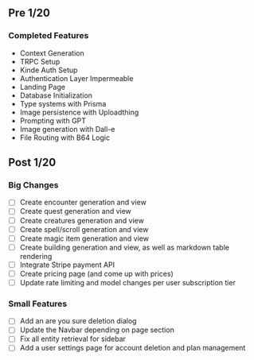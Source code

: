 ## Pre 1/20
### Completed Features
- Context Generation
- TRPC Setup
- Kinde Auth Setup
- Authentication Layer Impermeable
- Landing Page
- Database Initialization
- Type systems with Prisma
- Image persistence with Uploadthing
- Prompting with GPT
- Image generation with Dall-e
- File Routing with B64 Logic

## Post 1/20
### Big Changes
 - [ ] Create encounter generation and view
 - [ ] Create quest generation and view
 - [ ] Create creatures generation and view
 - [ ] Create spell/scroll generation and view
 - [ ] Create magic item generation and view
 - [ ] Create building generation and view, as well as markdown table rendering
 - [ ] Integrate Stripe payment API
 - [ ] Create pricing page (and come up with prices)
 - [ ] Update rate limiting and model changes per user subscription tier
### Small Features
- [ ] Add an are you sure deletion dialog
- [ ] Update the Navbar depending on page section
- [ ] Fix all entity retrieval for sidebar
- [ ] Add a user settings page for account deletion and plan management